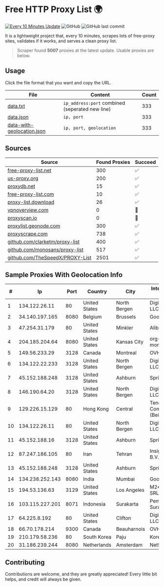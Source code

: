 
# Free HTTP Proxy List 🌍

[![Every 10 Minutes Update](https://github.com/mertguvencli/http-proxy-list/actions/workflows/main.yml/badge.svg?branch=main)](https://github.com/mertguvencli/http-proxy-list/actions/workflows/main.yml)
![GitHub](https://img.shields.io/github/license/mertguvencli/http-proxy-list)
![GitHub last commit](https://img.shields.io/github/last-commit/mertguvencli/http-proxy-list)

It is a lightweight project that, every 10 minutes, scrapes lots of free-proxy sites, validates if it works, and serves a clean proxy list.


> Scraper found **5007** proxies at the latest update. Usable proxies are below.

## Usage

Click the file format that you want and copy the URL.


|File|Content|Count|
|----|-------|-----|
|[data.txt](https://raw.githubusercontent.com/mertguvencli/http-proxy-list/main/proxy-list/data.txt)|`ip_address:port` combined (seperated new line)|333|
|[data.json](https://raw.githubusercontent.com/mertguvencli/http-proxy-list/main/proxy-list/data.json)|`ip, port`|333|
|[data-with-geolocation.json](https://raw.githubusercontent.com/mertguvencli/http-proxy-list/main/proxy-list/data-with-geolocation.json)|`ip, port, geolocation`|333|

## Sources

|Source|Found Proxies|Succeed|
|------|-------------|-------|
|[free-proxy-list.net](https://free-proxy-list.net)|300|✅|
|[us-proxy.org](https://www.us-proxy.org)|200|✅|
|[proxydb.net](http://proxydb.net)|15|✅|
|[free-proxy-list.com](https://free-proxy-list.com/?page=&port=&type%5B%5D=http&type%5B%5D=https&up_time=0&search=Search)|10|✅|
|[proxy-list.download](https://www.proxy-list.download/HTTP)|26|✅|
|[vpnoverview.com](https://vpnoverview.com/privacy/anonymous-browsing/free-proxy-servers)|0|🚫|
|[proxyscan.io](https://www.proxyscan.io)|0|🚫|
|[proxylist.geonode.com](https://proxylist.geonode.com/api/proxy-list?limit=300&page=1&sort_by=lastChecked&sort_type=desc&protocols=http,https)|300|✅|
|[proxyscrape.com](https://api.proxyscrape.com/v2/?request=displayproxies&protocol=http&timeout=10000&country=all&ssl=all&anonymity=all)|738|✅|
|[github.com/clarketm/proxy-list](https://raw.githubusercontent.com/clarketm/proxy-list/master/proxy-list-raw.txt)|400|✅|
|[github.com/monosans/proxy-list](https://raw.githubusercontent.com/monosans/proxy-list/main/proxies/http.txt)|517|✅|
|[github.com/TheSpeedX/PROXY-List](https://raw.githubusercontent.com/TheSpeedX/PROXY-List/master/http.txt)|2501|✅|


## Sample Proxies With Geolocation Info

|#|Ip|Port|Country|City|Internet Service Provider|
|-|--|----|-------|----|-------------------------|
|1|134.122.26.11|80|United States|North Bergen|DigitalOcean, LLC|
|2|34.140.197.165|8080|Belgium|Brussels|Google LLC|
|3|47.254.31.179|80|United States|Minkler|Alibaba.com LLC|
|4|204.185.204.64|8080|United States|Kansas City|org-morenet.more.net|
|5|149.56.233.29|3128|Canada|Montreal|OVH Hosting|
|6|134.122.22.233|3128|United States|North Bergen|DigitalOcean, LLC|
|7|45.152.188.248|3128|United States|Ashburn|Sprint|
|8|146.190.64.20|3128|United States|North Bergen|DigitalOcean, LLC|
|9|129.226.15.129|80|Hong Kong|Central|Tencent Cloud Computing (Beijing) Co|
|10|134.122.26.11|80|United States|North Bergen|DigitalOcean, LLC|
|11|45.152.188.16|3128|United States|Ashburn|Sprint|
|12|87.247.186.105|80|Iran|Tehran|Insightometrics B.V.|
|13|45.152.188.248|3128|United States|Ashburn|Sprint|
|14|134.238.252.143|8080|India|Mumbai|Google LLC|
|15|194.53.136.63|3129|United States|Los Angeles|M247 Europe SRL|
|16|103.115.227.201|8071|Indonesia|Surakarta|Pemerintah Kota Surakarta|
|17|64.225.8.192|80|United States|Clifton|DigitalOcean, LLC|
|18|66.70.178.214|9300|Canada|Beauharnois|OVH SAS|
|19|210.179.58.236|80|South Korea|Paju|Korea Telecom|
|20|31.186.239.244|8080|Netherlands|Amsterdam|NetSkope Inc|



## Contributing

Contributions are welcome, and they are greatly appreciated! Every
little bit helps, and credit will always be given.


